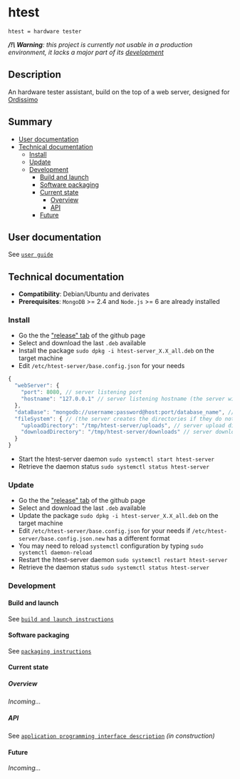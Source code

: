 # htest
`htest = hardware tester`

*__/!\ Warning__: this project is currently not usable in a production environment, it lacks a major part of its [development](#current-state)*

## Description
An hardware tester assistant, build on the top of a web server, designed for [Ordissimo](http://www.ordissimo.eu/en/about/change-mind)

## Summary
* [User documentation](#user-documentation)
* [Technical documentation](#technical-documentation)
  * [Install](#install)
  * [Update](#update)
  * [Development](#development)
    * [Build and launch](#build-and-launch)
    * [Software packaging](#software-packaging)
    * [Current state](#current-state)
      * [Overview](#overview)
      * [API](#api)
    * [Future](#future)

## User documentation
See [`user guide`](htest-server/source/documentation/user_guide.md)

## Technical documentation
* __Compatibility__: Debian/Ubuntu and derivates
* __Prerequisites__: `MongoDB` >= 2.4 and `Node.js` >= 6 are already installed

### Install
* Go the the ["release" tab](https://github.com/Grenadingue/htest/releases) of the github page
* Select and download the last `.deb` available
* Install the package `sudo dpkg -i htest-server_X.X_all.deb` on the target machine
* Edit `/etc/htest-server/base.config.json` for your needs
```js
{
  "webServer": {
    "port": 8080, // server listening port
    "hostname": "127.0.0.1" // server listening hostname (the server will deny any connection attempt with any other hostname)
  },
  "dataBase": "mongodb://username:password@host:port/database_name", // mongoDB server connection url
  "fileSystem": { // (the server creates the directories if they do not exist)
    "uploadDirectory": "/tmp/htest-server/uploads", // server upload directory (clients to server)
    "downloadDirectory": "/tmp/htest-server/downloads" // server download directory (server to clients)
  }
}
```
* Start the htest-server daemon `sudo systemctl start htest-server`
* Retrieve the daemon status `sudo systemctl status htest-server`

### Update
* Go the the ["release" tab](https://github.com/Grenadingue/htest/releases) of the github page
* Select and download the last `.deb` available
* Update the package `sudo dpkg -i htest-server_X.X_all.deb` on the target machine
* Edit `/etc/htest-server/base.config.json` for your needs if `/etc/htest-server/base.config.json.new` has a different format
* You may need to reload `systemctl` configuration by typing `sudo systemctl daemon-reload`
* Restart the htest-server daemon `sudo systemctl restart htest-server`
* Retrieve the daemon status `sudo systemctl status htest-server`

### Development
#### Build and launch
See [`build and launch instructions`](htest-server/source/README.md)

#### Software packaging
See [`packaging instructions`](htest-server/README.md)

#### Current state
##### Overview
*Incoming...*

##### API
See [`application programming interface description`](htest-server/source/documentation/API.md) *(in construction)*

#### Future
*Incoming...*
